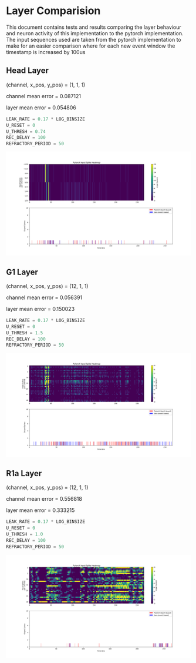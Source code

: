# Layer Comparision

This document contains tests and results comparing the layer behaviour and neuron activity of this implementation to the pytorch implementation. The input sequences used are taken from the pytorch implementation to make for an easier comparison where for each new event window the timestamp is increased by 100us

## Head Layer

(channel, x_pos, y_pos) = (1, 1, 1)

channel mean error = 0.087121

layer mean error = 0.054806

```python
LEAK_RATE = 0.17 * LOG_BINSIZE
U_RESET = 0
U_THRESH = 0.74
REC_DELAY = 100
REFRACTORY_PERIOD = 50
```

![Head Layer Activity](head_out_1_1_1.png)


## G1 Layer

(channel, x_pos, y_pos) = (12, 1, 1)

channel mean error = 0.056391

layer mean error = 0.150023

```python
LEAK_RATE = 0.17 * LOG_BINSIZE
U_RESET = 0
U_THRESH = 1.5
REC_DELAY = 100
REFRACTORY_PERIOD = 50
```

![G1 Layer Activity](G1_out_18_1_1.png)

## R1a Layer

(channel, x_pos, y_pos) = (12, 1, 1)

channel mean error = 0.556818

layer mean error = 0.333215

```python
LEAK_RATE = 0.17 * LOG_BINSIZE
U_RESET = 0
U_THRESH = 1.0
REC_DELAY = 100
REFRACTORY_PERIOD = 50
```

![R1a Layer Activity](R1a_out_12_1_1.png)
